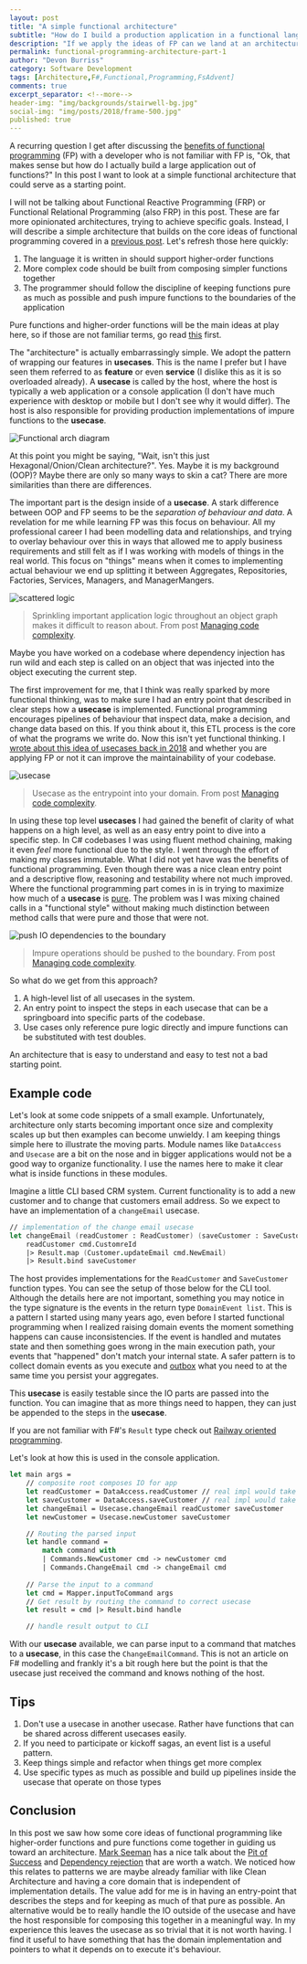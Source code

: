 ```yaml
---
layout: post
title: "A simple functional architecture"
subtitle: "How do I build a production application in a functional language?"
description: "If we apply the ideas of FP can we land at an architecture that rises out of the core ideas of high-order functions and pure functions?"
permalink: functional-programming-architecture-part-1
author: "Devon Burriss"
category: Software Development
tags: [Architecture,F#,Functional,Programming,FsAdvent]
comments: true
excerpt_separator: <!--more-->
header-img: "img/backgrounds/stairwell-bg.jpg"
social-img: "img/posts/2018/frame-500.jpg"
published: true
---
```


A recurring question I get after discussing the [benefits of functional programming](/what-is-fp) (FP) with a developer who is not familiar with FP is, "Ok, that makes sense but how do I actually build a large application out of functions?" In this post I want to look at a simple functional architecture that could serve as a starting point. 
<!--more-->
I will not be talking about Functional Reactive Programming (FRP) or Functional Relational Programming (also FRP) in this post. These are far more opinionated architectures, trying to achieve specific goals. Instead, I will describe a simple architecture that builds on the core ideas of functional programming covered in a [previous post](/what-is-fp). Let's refresh those here quickly:

 1. The language it is written in should support higher-order functions
 2. More complex code should be built from composing simpler functions together
 3. The programmer should follow the discipline of keeping functions pure as much as possible and push impure functions to the boundaries of the application

Pure functions and higher-order functions will be the main ideas at play here, so if those are not familiar terms, go read [this](/what-is-fp) first.

The "architecture" is actually embarrassingly simple. We adopt the pattern of wrapping our features in **usecases**. This is the name I prefer but I have seen them referred to as **feature** or even **service** (I dislike this as it is so overloaded already).
A **usecase** is called by the host, where the host is typically a web application or a console application (I don't have much experience with desktop or mobile but I don't see why it would differ). The host is also responsible for providing production implementations of impure functions to the **usecase**.

![Functional arch diagram](/img/posts/2021/fp-arch-1.png)

At this point you might be saying, "Wait, isn't this just Hexagonal/Onion/Clean architecture?". Yes. Maybe it is my background (OOP)? Maybe there are only so many ways to skin a cat? There are more similarities than there are differences. 

The important part is the design inside of a **usecase**. A stark difference between OOP and FP seems to be the *separation of behaviour and data*. A revelation for me while learning FP was this focus on behaviour. All my professional career I had been modelling data and relationships, and trying to overlay behaviour over this in ways that allowed me to apply business requirements and still felt as if I was working with models of things in the real world. This focus on "things" means when it comes to implementing actual behaviour we end up splitting it between Aggregates, Repositories, Factories, Services, Managers, and ManagerMangers.

![scattered logic](/img/posts/2018/deeply-nested-dep.jpg)

> Sprinkling important application logic throughout an object graph makes it difficult to reason about. From post [Managing code complexity](/managing-code-complexity).

Maybe you have worked on a codebase where dependency injection has run wild and each step is called on an object that was injected into the object executing the current step.

The first improvement for me, that I think was really sparked by more functional thinking, was to make sure I had an entry point that described in clear steps how a **usecase** is implemented. Functional programming encourages pipelines of behaviour that inspect data, make a decision, and change data based on this. If you think about it, this ETL process is the core of what the programs we write do. Now this isn't yet functional thinking. I [wrote about this idea of usecases back in 2018](/managing-code-complexity) and whether you are applying FP or not it can improve the maintainability of your codebase.

![usecase](/img/posts/2018/use-case.jpg)

> Usecase as the entrypoint into your domain. From post [Managing code complexity](/managing-code-complexity).

In using these top level **usecases** I had gained the benefit of clarity of what happens on a high level, as well as an easy entry point to dive into a specific step. In C# codebases I was using fluent method chaining, making it even *feel* more functional due to the style. I went through the effort of making my classes immutable. 
What I did not yet have was the benefits of functional programming. Even though there was a nice clean entry point and a descriptive flow, reasoning and testability where not much improved.  Where the functional programming part comes in is in trying to maximize how much of a **usecase** is [pure](/what-is-fp). The problem was I was mixing chained calls in a "functional style" without making much distinction between method calls that were pure and those that were not.

![push IO dependencies to the boundary](/img/posts/2018/dependencies-on-boundary.jpg)

> Impure operations should be pushed to the boundary. From post [Managing code complexity](/managing-code-complexity).

So what do we get from this approach?

1. A high-level list of all usecases in the system.
2. An entry point to inspect the steps in each usecase that can be a springboard into specific parts of the codebase.
3. Use cases only reference pure logic directly and impure functions can be substituted with test doubles.

An architecture that is easy to understand and easy to test not a bad starting point.

## Example code

Let's look at some code snippets of a small example. Unfortunately, architecture only starts becoming important once size and complexity scales up but then examples can become unwieldy. I am keeping things simple here to illustrate the moving parts. Module names like `DataAccess` and `Usecase` are a bit on the nose and in bigger applications would not be a good way to organize functionality. I use the names here to make it clear what is inside functions in these modules.

Imagine a little CLI based CRM system. Current functionality is to add a new customer and to change that customers email address. So we expect to have an implementation of a `changeEmail` usecase.

```fsharp
// implementation of the change email usecase
let changeEmail (readCustomer : ReadCustomer) (saveCustomer : SaveCustomer) (cmd : ChangeEmailCommand) : Result<((DomainEvent list) * Customer),string> =
    readCustomer cmd.CustomreId
    |> Result.map (Customer.updateEmail cmd.NewEmail)
    |> Result.bind saveCustomer
```

The host provides implementations for the `ReadCustomer` and `SaveCustomer` function types. You can see the setup of those below for the CLI tool. Although the details here are not important, something you may notice in the type signature is the events in the return type `DomainEvent list`. This is a pattern I started using many years ago, even before I started functional programming when I realized raising domain events the moment something happens can cause inconsistencies. If the event is handled and mutates state and then something goes wrong in the main execution path, your events that "happened" don't match your internal state. A safer pattern is to collect domain events as you execute and [outbox](/reliability-with-intents) what you need to at the same time you persist your aggregates.

This **usecase** is easily testable since the IO parts are passed into the function. You can imagine that as more things need to happen, they can just be appended to the steps in the **usecase**.

If you are not familiar with F#'s `Result` type check out [Railway oriented programming](https://fsharpforfunandprofit.com/rop/).

Let's look at how this is used in the console application.

```fsharp
let main args =
    // composite root composes IO for app
    let readCustomer = DataAccess.readCustomer // real impl would take some config
    let saveCustomer = DataAccess.saveCustomer // real impl would take some config
    let changeEmail = Usecase.changeEmail readCustomer saveCustomer
    let newCustomer = Usecase.newCustomer saveCustomer

    // Routing the parsed input
    let handle command =
        match command with
        | Commands.NewCustomer cmd -> newCustomer cmd
        | Commands.ChangeEmail cmd -> changeEmail cmd
        
    // Parse the input to a command
    let cmd = Mapper.inputToCommand args
    // Get result by routing the command to correct usecase
    let result = cmd |> Result.bind handle

    // handle result output to CLI
```

With our **usecase** available, we can parse input to a command that matches to a **usecase**, in this case the `ChangeEmailCommand`. This is not an article on F# modelling and frankly it's a bit rough here but the point is that the usecase just received the command and knows nothing of the host.

## Tips

1. Don't use a usecase in another usecase. Rather have functions that can be shared across different usecases easily.
2. If you need to participate or kickoff sagas, an event list is a useful pattern.
3. Keep things simple and refactor when things get more complex
4. Use specific types as much as possible and build up pipelines inside the usecase that operate on those types

## Conclusion

In this post we saw how some core ideas of functional programming like higher-order functions and pure functions come together in guiding us toward an architecture. [Mark Seeman](https://blog.ploeh.dk/) has a nice talk about the [Pit of Success](https://www.youtube.com/watch?v=US8QG9I1XW0) and [Dependency rejection](https://www.youtube.com/watch?v=cxs7oLGrxQ4) that are worth a watch. We noticed how this relates to patterns we are maybe already familiar with like Clean Architecture and having a core domain that is independent of implementation details. The value add for me is in having an entry-point that describes the steps and for keeping as much of that pure as possible. An alternative would be to really handle the IO outside of the usecase and have the host responsible for composing this together in a meaningful way. In my experience this leaves the usecase as so trivial that it is not worth having. I find it useful to have something that has the domain implementation and pointers to what it depends on to execute it's behaviour.